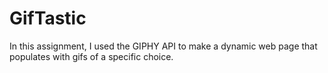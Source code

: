 # GifTastic
In this assignment, I used the GIPHY API to make a dynamic web page that populates with gifs of a specific choice.